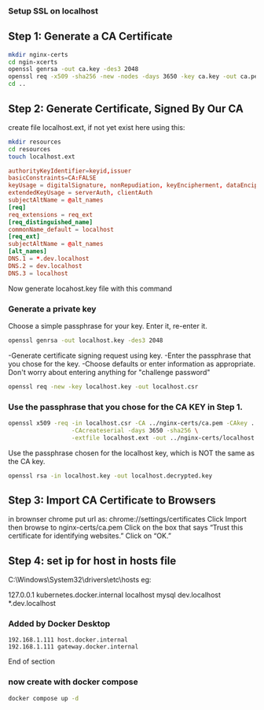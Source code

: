 ### Setup SSL on localhost
## Step 1: Generate a CA Certificate
~~~sh
mkdir nginx-certs
cd ngin-xcerts
openssl genrsa -out ca.key -des3 2048
openssl req -x509 -sha256 -new -nodes -days 3650 -key ca.key -out ca.pem
cd ..
~~~

## Step 2: Generate Certificate, Signed By Our CA
create file localhost.ext, if not yet exist here using this:
~~~sh
mkdir resources
cd resources
touch localhost.ext
~~~
~~~conf
authorityKeyIdentifier=keyid,issuer
basicConstraints=CA:FALSE
keyUsage = digitalSignature, nonRepudiation, keyEncipherment, dataEncipherment
extendedKeyUsage = serverAuth, clientAuth
subjectAltName = @alt_names
[req]
req_extensions = req_ext
[req_distinguished_name]
commonName_default = localhost
[req_ext]
subjectAltName = @alt_names
[alt_names]
DNS.1 = *.dev.localhost
DNS.2 = dev.localhost
DNS.3 = localhost
~~~

Now generate locahost.key file with this command
### Generate a private key
Choose a simple passphrase for your key. Enter it, re-enter it.
~~~sh
openssl genrsa -out localhost.key -des3 2048
~~~
 -Generate certificate signing request using key.
 -Enter the passphrase that you chose for the key.
 -Choose defaults or enter information as appropriate.
 Don't worry about entering anything for "challenge password"
~~~sh
openssl req -new -key localhost.key -out localhost.csr
~~~
### Use the passphrase that you chose for the CA KEY in Step 1.
~~~sh
openssl x509 -req -in localhost.csr -CA ../nginx-certs/ca.pem -CAkey ../nginx-certs/ca.key \
                  -CAcreateserial -days 3650 -sha256 \
                  -extfile localhost.ext -out ../nginx-certs/localhost.crt
~~~

 Use the passphrase chosen for the localhost key,
 which is NOT the same as the CA key.
~~~sh
openssl rsa -in localhost.key -out localhost.decrypted.key
 ~~~
## Step 3: Import CA Certificate to Browsers
in brownser chrome put url as:
chrome://settings/certificates
Click Import then browse to nginx-certs/ca.pem
Click on the box that says “Trust this certificate for identifying websites.” Click on “OK.”

## Step 4: set ip for host in hosts file
C:\Windows\System32\drivers\etc\hosts
eg:

127.0.0.1 kubernetes.docker.internal localhost mysql dev.localhost *.dev.localhost
### Added by Docker Desktop

```
192.168.1.111 host.docker.internal
192.168.1.111 gateway.docker.internal
```
 
 End of section

### now create with docker compose
~~~sh
docker compose up -d
~~~